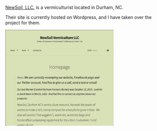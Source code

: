 [NewSoil, LLC.](https://newsoil.org/) is a vermiculturist located in Durham, NC. 

Their site is currently hosted on Wordpress, and I have taken over the project for them. 

<a href="https://newsoil.org/"><img src= "https://github.com/roseanfrankale/new_Soil_FF/blob/master/new_Soil_Homepage.png?raw=true" height="300" width="340"/></a>
